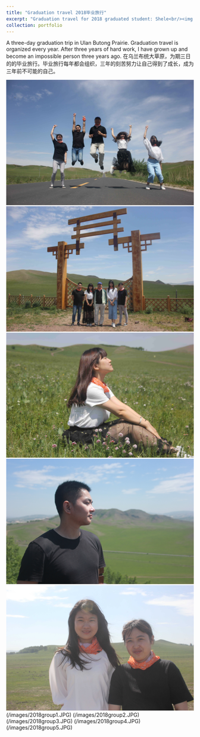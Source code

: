 ```yaml
---
title: "Graduation travel 2018毕业旅行"
excerpt: "Graduation travel for 2018 graduated student: Shele<br/><img src='/images/2018group1.JPG'>"
collection: portfolio
---
```


A three-day graduation trip in Ulan Butong Prairie. Graduation travel is organized every year. After three years of hard work, I have grown up and become an impossible person three years ago. 在乌兰布统大草原，为期三日的的毕业旅行。毕业旅行每年都会组织，三年的刻苦努力让自己得到了成长，成为三年前不可能的自己。


<img src='/images/2018group1.JPG'>
<img src='/images/2018group2.JPG'>
<img src='/images/2018group3.JPG'>
<img src='/images/2018group4.JPG'>
<img src='/images/2018group5.JPG'>
(/images/2018group1.JPG)
(/images/2018group2.JPG)
(/images/2018group3.JPG)
(/images/2018group4.JPG)
(/images/2018group5.JPG)